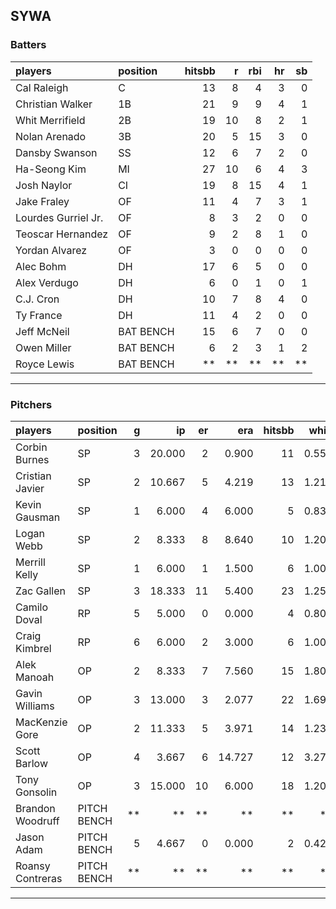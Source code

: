 ## SYWA

### Batters

 
|players             |position  | hitsbb|  r| rbi| hr| sb| 
|:-------------------|:---------|------:|--:|---:|--:|--:| 
|Cal Raleigh         |C         |     13|  8|   4|  3|  0| 
|Christian Walker    |1B        |     21|  9|   9|  4|  1| 
|Whit Merrifield     |2B        |     19| 10|   8|  2|  1| 
|Nolan Arenado       |3B        |     20|  5|  15|  3|  0| 
|Dansby Swanson      |SS        |     12|  6|   7|  2|  0| 
|Ha-Seong Kim        |MI        |     27| 10|   6|  4|  3| 
|Josh Naylor         |CI        |     19|  8|  15|  4|  1| 
|Jake Fraley         |OF        |     11|  4|   7|  3|  1| 
|Lourdes Gurriel Jr. |OF        |      8|  3|   2|  0|  0| 
|Teoscar Hernandez   |OF        |      9|  2|   8|  1|  0| 
|Yordan Alvarez      |OF        |      3|  0|   0|  0|  0| 
|Alec Bohm           |DH        |     17|  6|   5|  0|  0| 
|Alex Verdugo        |DH        |      6|  0|   1|  0|  1| 
|C.J. Cron           |DH        |     10|  7|   8|  4|  0| 
|Ty France           |DH        |     11|  4|   2|  0|  0| 
|Jeff McNeil         |BAT BENCH |     15|  6|   7|  0|  0| 
|Owen Miller         |BAT BENCH |      6|  2|   3|  1|  2| 
|Royce Lewis         |BAT BENCH |     **| **|  **| **| **| 


* * *

### Pitchers

 
|players          |position    |  g|     ip| er|    era| hitsbb|  whip| so|  w| sv| 
|:----------------|:-----------|--:|------:|--:|------:|------:|-----:|--:|--:|--:| 
|Corbin Burnes    |SP          |  3| 20.000|  2|  0.900|     11| 0.550| 29|  2|  0| 
|Cristian Javier  |SP          |  2| 10.667|  5|  4.219|     13| 1.219| 12|  0|  0| 
|Kevin Gausman    |SP          |  1|  6.000|  4|  6.000|      5| 0.833|  9|  0|  0| 
|Logan Webb       |SP          |  2|  8.333|  8|  8.640|     10| 1.200|  9|  0|  0| 
|Merrill Kelly    |SP          |  1|  6.000|  1|  1.500|      6| 1.000|  5|  0|  0| 
|Zac Gallen       |SP          |  3| 18.333| 11|  5.400|     23| 1.255| 18|  0|  0| 
|Camilo Doval     |RP          |  5|  5.000|  0|  0.000|      4| 0.800|  5|  0|  5| 
|Craig Kimbrel    |RP          |  6|  6.000|  2|  3.000|      6| 1.000|  7|  1|  2| 
|Alek Manoah      |OP          |  2|  8.333|  7|  7.560|     15| 1.800|  6|  0|  0| 
|Gavin Williams   |OP          |  3| 13.000|  3|  2.077|     22| 1.692| 12|  0|  0| 
|MacKenzie Gore   |OP          |  2| 11.333|  5|  3.971|     14| 1.235| 14|  2|  0| 
|Scott Barlow     |OP          |  4|  3.667|  6| 14.727|     12| 3.273|  1|  0|  1| 
|Tony Gonsolin    |OP          |  3| 15.000| 10|  6.000|     18| 1.200| 14|  0|  0| 
|Brandon Woodruff |PITCH BENCH | **|     **| **|     **|     **|    **| **| **| **| 
|Jason Adam       |PITCH BENCH |  5|  4.667|  0|  0.000|      2| 0.429|  6|  0|  0| 
|Roansy Contreras |PITCH BENCH | **|     **| **|     **|     **|    **| **| **| **| 


* * *



